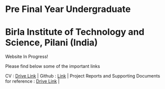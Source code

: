 # Pre Final Year Undergraduate
# Birla Institute of Technology and Science, Pilani (India)

Website In Progress!

Please find below some of the important links

CV : [Drive Link](https://drive.google.com/file/d/11az5QRBQ-ozKumar_qmdJEq2NygzO8xO/view) |
Github : [Link](https://github.com/aviral1117) |
Project Reports and Supporting Documents for reference : [Drive Link](https://drive.google.com/drive/u/1/folders/1UIfp7kNcHEDhgZEtzth1mWBIhyWUqS7L) |


